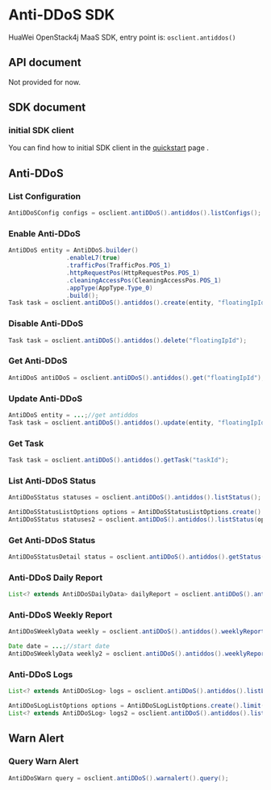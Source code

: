 # Anti-DDoS SDK

HuaWei OpenStack4j MaaS SDK, entry point is: `osclient.antiddos()`

## API document
Not provided for now.

## SDK document

### initial SDK client
You can find how to initial SDK client in the [quickstart](huawei-sdk?id=_2-build-v3-client) page .

## Anti-DDoS
### List Configuration
```java
AntiDDoSConfig configs = osclient.antiDDoS().antiddos().listConfigs();
```

### Enable Anti-DDoS
```java
AntiDDoS entity = AntiDDoS.builder()
				.enableL7(true)
				.trafficPos(TrafficPos.POS_1)
				.httpRequestPos(HttpRequestPos.POS_1)
				.cleaningAccessPos(CleaningAccessPos.POS_1)
				.appType(AppType.Type_0)
				.build();
Task task = osclient.antiDDoS().antiddos().create(entity, "floatingIpId");
```

### Disable Anti-DDoS
```java
Task task = osclient.antiDDoS().antiddos().delete("floatingIpId");
```

### Get Anti-DDoS
```java
AntiDDoS antiDDoS = osclient.antiDDoS().antiddos().get("floatingIpId");
```

### Update Anti-DDoS
```java
AntiDDoS entity = ...;//get antiddos
Task task = osclient.antiDDoS().antiddos().update(entity, "floatingIpId");
```

### Get Task
```java
Task task = osclient.antiDDoS().antiddos().getTask("taskId");
```

### List Anti-DDoS Status
```java
AntiDDoSStatus statuses = osclient.antiDDoS().antiddos().listStatus();

AntiDDoSStatusListOptions options = AntiDDoSStatusListOptions.create().status(Status.NORMAL);
AntiDDoSStatus statuses2 = osclient.antiDDoS().antiddos().listStatus(options);
```

### Get Anti-DDoS Status
```java
AntiDDoSStatusDetail status = osclient.antiDDoS().antiddos().getStatus("floatingIpId");
```

### Anti-DDoS Daily Report
```java
List<? extends AntiDDoSDailyData> dailyReport = osclient.antiDDoS().antiddos().dailyReport("floatingIpId")
```

### Anti-DDoS Weekly Report
```java
AntiDDoSWeeklyData weekly = osclient.antiDDoS().antiddos().weeklyReport();

Date date = ...;//start date
AntiDDoSWeeklyData weekly2 = osclient.antiDDoS().antiddos().weeklyReport(date);
```

### Anti-DDoS Logs
```java
List<? extends AntiDDoSLog> logs = osclient.antiDDoS().antiddos().listLogs("floatingIpId);

AntiDDoSLogListOptions options = AntiDDoSLogListOptions.create().limit(1).offset(1);
List<? extends AntiDDoSLog> logs2 = osclient.antiDDoS().antiddos().listLogs("floatingIpId", options);
```

## Warn Alert
### Query Warn Alert 
```java
AntiDDoSWarn query = osclient.antiDDoS().warnalert().query();
```